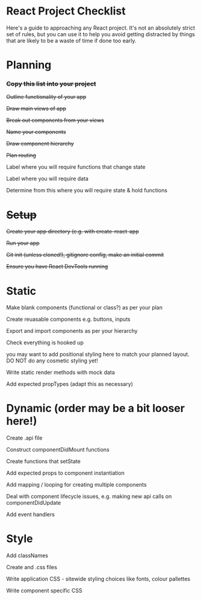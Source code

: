 # React Project Checklist
Here's a guide to approaching any React project. It's not an absolutely strict set of rules, but you can use it to help you avoid getting distracted by things that are likely to be a waste of time if done too early.

# Planning
### ~~Copy this list into your project~~

~~Outline functionality of your app~~

~~Draw main views of app~~

~~Break out components from your views~~

~~Name your components~~

~~Draw component hierarchy~~

~~Plan routing~~

Label where you will require functions that change state

Label where you will require data

Determine from this where you will require state & hold functions

# ~~Setup~~

~~Create your app directory (e.g. with create-react-app~~

~~Run your app~~

~~Git init (unless cloned!), gitignore config, make an initial commit~~

~~Ensure you have React DevTools running~~

# Static

Make blank components (functional or class?) as per your plan

Create reuasable components e.g. buttons, inputs

Export and import components as per your hierarchy

Check everything is hooked up

you may want to add positional styling here to match your planned layout. DO NOT do any cosmetic styling yet!

Write static render methods with mock data

Add expected propTypes (adapt this as necessary)

# Dynamic (order may be a bit looser here!)

Create .api file

Construct componentDidMount functions

Create functions that setState

Add expected props to component instantiation

Add mapping / looping for creating multiple components

Deal with component lifecycle issues, e.g. making new api calls on componentDidUpdate

Add event handlers

# Style

Add classNames

Create and .css files

Write application CSS - sitewide styling choices like fonts, colour pallettes

Write component specific CSS